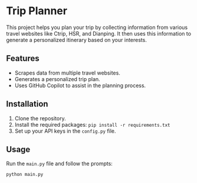 # Trip Planner

This project helps you plan your trip by collecting information from various travel websites like Ctrip, HSR, and Dianping. It then uses this information to generate a personalized itinerary based on your interests.

## Features

- Scrapes data from multiple travel websites.
- Generates a personalized trip plan.
- Uses GitHub Copilot to assist in the planning process.

## Installation

1. Clone the repository.
2. Install the required packages: `pip install -r requirements.txt`
3. Set up your API keys in the `config.py` file.

## Usage

Run the `main.py` file and follow the prompts:

```bash
python main.py
```
